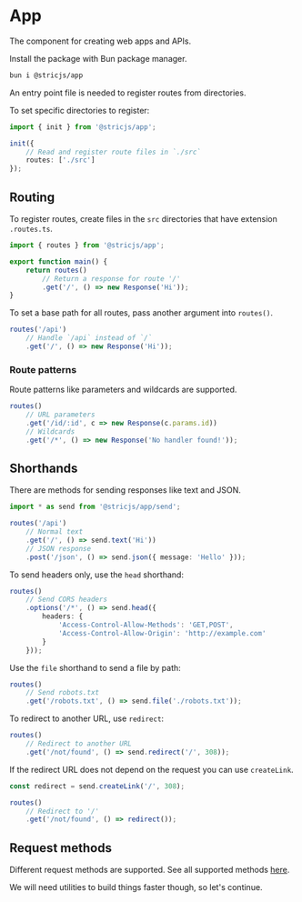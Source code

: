 # App
The component for creating web apps and APIs.

Install the package with Bun package manager.
```bash
bun i @stricjs/app
```

An entry point file is needed to register routes from directories.

To set specific directories to register:
```ts
import { init } from '@stricjs/app';

init({
    // Read and register route files in `./src`
    routes: ['./src']
});
```

## Routing

To register routes, create files in the `src` directories
that have extension `.routes.ts`.

```ts
import { routes } from '@stricjs/app';

export function main() {
    return routes()
        // Return a response for route '/'
        .get('/', () => new Response('Hi'));
}
```

To set a base path for all routes, pass another argument into `routes()`.
```ts
routes('/api')
    // Handle `/api` instead of `/`
    .get('/', () => new Response('Hi'));
```

### Route patterns
Route patterns like parameters and wildcards are supported.
```ts
routes()
    // URL parameters
    .get('/id/:id', c => new Response(c.params.id))
    // Wildcards
    .get('/*', () => new Response('No handler found!'));
```

## Shorthands

There are methods for sending responses like text and JSON.
```ts
import * as send from '@stricjs/app/send';

routes('/api')
    // Normal text
    .get('/', () => send.text('Hi'))
    // JSON response
    .post('/json', () => send.json({ message: 'Hello' }));
```

To send headers only, use the `head` shorthand:
```ts
routes()
    // Send CORS headers
    .options('/*', () => send.head({  
        headers: {
            'Access-Control-Allow-Methods': 'GET,POST',
            'Access-Control-Allow-Origin': 'http://example.com'
        }
    }));
```

Use the `file` shorthand to send a file by path:
```ts
routes()
    // Send robots.txt
    .get('/robots.txt', () => send.file('./robots.txt'));
```

To redirect to another URL, use `redirect`:
```ts
routes()
    // Redirect to another URL
    .get('/not/found', () => send.redirect('/', 308));
```

If the redirect URL does not depend on the request you can use `createLink`.
```ts
const redirect = send.createLink('/', 308);

routes()
    // Redirect to '/'
    .get('/not/found', () => redirect());
```

## Request methods
Different request methods are supported. See all supported methods [here](https://github.com/bunsvr/app/blob/main/src/utils/methods.ts).

We will need utilities to build things faster though, so let's continue.
